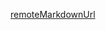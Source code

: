 [remoteMarkdownUrl](https://raw.githubusercontent.com/blakadder/Tasmota/docs_reqork/tasmota/CHANGELOG.md)